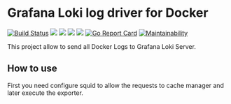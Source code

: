 # Grafana Loki log driver for Docker
[![Build Status](https://travis-ci.com/lfdominguez/docker_log_driver_loki.svg?branch=master)](https://travis-ci.com/lfdominguez/docker_log_driver_loki)
[![](https://img.shields.io/github/release/lfdominguez/docker_log_driver_loki.svg)](https://github.com/lfdominguez/docker_log_driver_loki/releases)
![](https://img.shields.io/github/license/lfdominguez/docker_log_driver_loki.svg)
![](https://img.shields.io/github/downloads/lfdominguez/docker_log_driver_loki/total.svg)
![](https://img.shields.io/github/release-date/lfdominguez/docker_log_driver_loki.svg)
[![Go Report Card](https://goreportcard.com/badge/github.com/lfdominguez/docker_log_driver_loki)](https://goreportcard.com/report/github.com/lfdominguez/docker_log_driver_loki)
[![Maintainability](https://api.codeclimate.com/v1/badges/52ca62a9438c4e97ac59/maintainability)](https://codeclimate.com/github/lfdominguez/docker_log_driver_loki/maintainability)

This project allow to send all Docker Logs to Grafana Loki Server.

## How to use

First you need configure squid to allow the requests to cache manager and later execute the exporter.
